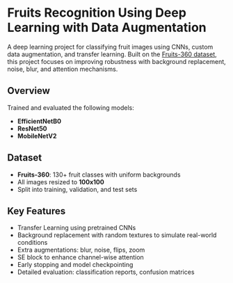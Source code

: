 # Fruits Recognition Using Deep Learning with Data Augmentation

A deep learning project for classifying fruit images using CNNs, custom data augmentation, and transfer learning. Built on the [Fruits-360 dataset](https://www.kaggle.com/datasets/moltean/fruits), this project focuses on improving robustness with background replacement, noise, blur, and attention mechanisms.

## Overview

Trained and evaluated the following models:

- **EfficientNetB0**
- **ResNet50**
- **MobileNetV2**

## Dataset

- **Fruits-360**: 130+ fruit classes with uniform backgrounds
- All images resized to **100x100**
- Split into training, validation, and test sets

## Key Features

- Transfer Learning using pretrained CNNs
- Background replacement with random textures to simulate real-world conditions
- Extra augmentations: blur, noise, flips, zoom
- SE block to enhance channel-wise attention
- Early stopping and model checkpointing
- Detailed evaluation: classification reports, confusion matrices
